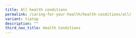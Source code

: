 ```yaml
---
title: All health conditions
permalink: /caring-for-your-health/health-conditions/all/
variant: tiptap
description: ""
third_nav_title: Health Conditions
---
```

<p></p>